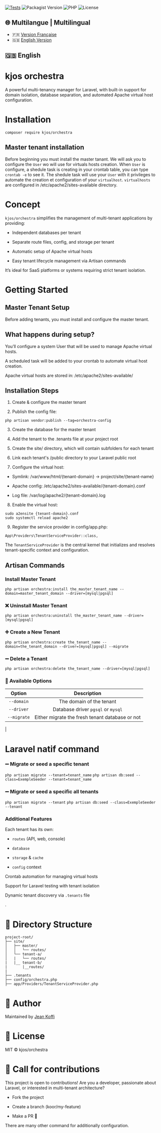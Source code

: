 
[![Tests](https://github.com/jeankoffi543/orchestra/actions/workflows/tests.yml/badge.svg)](https://github.com/jeankoffi543/orchestra/actions)
![Packagist Version](https://img.shields.io/packagist/v/kjos/orchestra)
![PHP](https://img.shields.io/badge/PHP-%5E8.0-blue)
![License](https://img.shields.io/github/license/jeankoffi543/orchestra)


## 🌐 Multilangue | Multilingual

- 🇫🇷 [Version Française](README.fr.md)
- 🇬🇧 [English Version](README.md)

## 🇬🇧 English

# kjos orchestra
A powerful multi-tenancy manager for Laravel, with built-in support for domain isolation, database separation, and automated Apache virtual host configuration.

# Installation
`composer require kjos/orchestra`

## Master tenant installation
Before beginning you must install the master tanant. 
We will ask you to configure the `User` wo will use for virtuals hosts creation.
When `User` is configure, a shedule task is creating in your crontab table, you can type `crontab -e` to see it.
The shedule task will use your `User` with it privileges to automate the creation et configuration of your `virtualhost`.
`virtualhosts` are configured in /etc/apache2/sites-available directory.

# Concept
`kjos/orchestra` simplifies the management of multi-tenant applications by providing:

- Independent databases per tenant

- Separate route files, config, and storage per tenant

- Automatic setup of Apache virtual hosts

- Easy tenant lifecycle management via Artisan commands

It’s ideal for SaaS platforms or systems requiring strict tenant isolation.



# Getting Started

## Master Tenant Setup
Before adding tenants, you must install and configure the master tenant.

## What happens during setup?
You’ll configure a system User that will be used to manage Apache virtual hosts.

A scheduled task will be added to your crontab to automate virtual host creation.

Apache virtual hosts are stored in:
/etc/apache2/sites-available/

## Installation Steps
1. Create & configure the master tenant

2. Publish the config file:
```
php artisan vendor:publish --tag=orchestra-config
```
3. Create the database for the master tenant

4. Add the tenant to the .tenants file at your project root

5. Create the site/ directory, which will contain subfolders for each tenant

6. Link each tenant's /public directory to your Laravel public root

7. Configure the virtual host:

  - Symlink: /var/www/html/{tenant-domain} → project/site/{tenant-name}

  - Apache config: /etc/apache2/sites-available/{tenant-domain}.conf

  - Log file: /var/log/apache2/{tenant-domain}.log

8. Enable the virtual host:
```
sudo a2ensite {tenant-domain}.conf
sudo systemctl reload apache2
```
9. Register the service provider in config/app.php:
```
App\Providers\TenantServiceProvider::class,
```

The `TenantServiceProvider` is the central kernel that initializes and resolves tenant-specific context and configuration.


## Artisan Commands

### Install Master Tenant
`php artisan orchestra:install the_master_tenant_name --domain=master_tenant_domain --driver=[mysql|pgsql]`

### ❌ Uninstall Master Tenant
`php artisan orchestra:uninstall the_master_tenant_name --driver=[mysql|pgsql]`

### ➕ Create a New Tenant
`php artisan orchestra:create the_tenant_name --domain=the_tenant_domain --driver=[mysql|pgsql] --migrate`


### ➖ Delete a Tenant
`php artisan orchestra:delete the_tenant_name --driver=[mysql|pgsql]`


### 🧾 Available Options
| Option            | Description                                         |
|:-----------------:|:---------------------------------------------------:|
| `--domain`        | The domain of the tenant                            |      
| `--driver`        | Database driver `pgsql` or `mysql`                  |
| `--migrate`       | Either migrate the fresh tenant database or not     |       
| 

#  Laravel natif command
### ➖ Migrate or seed a specific tenant
`php artisan migrate --tenant=tenant_name`
`php artisan db:seed --class=ExempleSeeder --tenant=tenant_name`

### ➖ Migrate or seed a specific all tenants
`php artisan migrate --tenant`
`php artisan db:seed --class=ExempleSeeder --tenant`


###  Additional Features
Each tenant has its own:

- `routes` (API, web, console)

- `database`

- `storage` & `cache`

- `config` context

Crontab automation for managing virtual hosts

Support for Laravel testing with tenant isolation

Dynamic tenant discovery via `.tenants` file

.

# 📁 Directory Structure
```
project-root/
├── site/
│   ├── master/
│   │   └── routes/
│   └── tenant-a/
│   |   └── routes/
|   |__ tenant-b/
|       |__routes/
|
├── .tenants
├── config/orchestra.php
├── app/Providers/TenantServiceProvider.php
```

# 👤 Author
Maintained by [Jean Koffi](https://www.linkedin.com/in/konan-kan-jean-sylvain-koffi-39970399/)

# 📄 License
MIT © kjos/orchestra


# 🤝 Call for contributions
This project is open to contributions!
Are you a developer, passionate about Laravel, or interested in multi-tenant architecture?

- Fork the project

- Create a branch (koor/my-feature)

- Make a PR 🧪

There are many other command for additionally configuration.